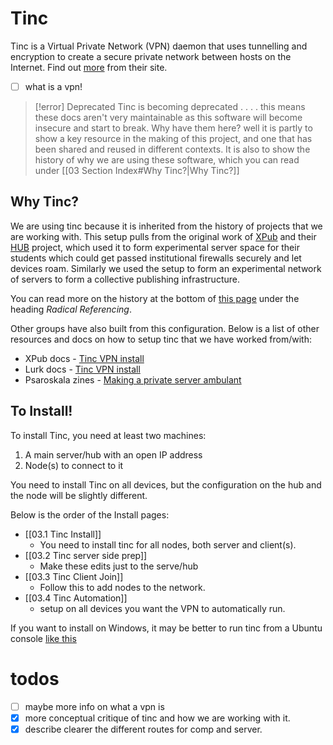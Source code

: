 # Tinc

Tinc is a Virtual Private Network (VPN) daemon that uses tunnelling and encryption to create a secure private network between hosts on the Internet. Find out [more](https://www.tinc-vpn.org/) from their site.

- [ ] what is a vpn! 

>[!error] Deprecated
>Tinc is becoming deprecated . . . . this means these docs aren't very maintainable as this software will become insecure and start to break. Why have them here? well it is partly to show a key resource in the making of this project, and one that has been shared and reused in different contexts. It is also to show the history of why we are using these software, which you can read under [[03 Section Index#Why Tinc?|Why Tinc?]]


## Why Tinc?

We are using tinc because it is inherited from the history of projects that we are working with. This setup pulls from the original work of [XPub](https://xpub.nl/) and their [HUB](https://pzwiki.wdka.nl/mediadesign/HUB) project, which used it to form experimental server space for their students which could get passed institutional firewalls securely and let devices roam. Similarly we used the setup to form an experimental network of servers to form a collective publishing infrastructure. 

You can read more on the history at the bottom of [this page](https://circulations.constantvzw.org/about.html) under the heading _Radical Referencing_.

Other groups have also built from this configuration. Below is a list of other resources and docs on how to setup tinc that we have worked from/with:
- XPub docs - [Tinc VPN install](https://pzwiki.wdka.nl/mediadesign/Tinc)
- Lurk docs - [Tinc VPN install](https://things.bleu255.com/runyourown/VPN_with_Tinc)
- Psaroskala zines - [Making a private server ambulant](https://psaroskalazines.gr/pdf/rosa_beta_25_jan_23.pdf)

## To Install!

To install Tinc, you need at least two machines:
1. A main server/hub with an open IP address
2. Node(s) to connect to it

You need to install Tinc on all devices, but the configuration on the hub and the node will be slightly different. 

Below is the order of the Install pages:
- [[03.1 Tinc Install]] 
	- You need to install tinc for all nodes, both server and client(s).
- [[03.2 Tinc server side prep]] 
	- Make these edits just to the serve/hub
- [[03.3 Tinc Client Join]]
	- Follow this to add nodes to the network.
- [[03.4 Tinc Automation]]
	- setup on all devices you want the VPN to automatically run.

If you want to install on Windows, it may be better to run tinc from a Ubuntu console [like this](https://www.microsoft.com/store/productId/9PDXGNCFSCZV?ocid=pdpshare)
# todos

- [ ] maybe more info on what a vpn is
- [x] more conceptual critique of tinc and how we are working with it.
- [x] describe clearer the different routes for comp and server.